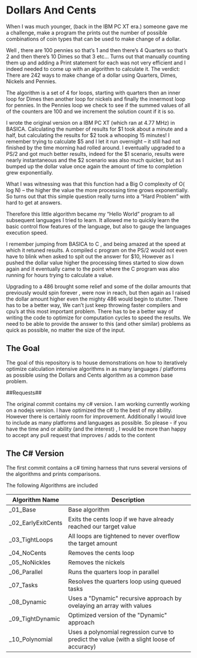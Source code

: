 # Dollars And Cents

When I was much younger, (back in the IBM PC XT era.) someone gave me a challenge, make a program the prints out the number of possible combinations of coin types that can be used to make change of a dollar. 

Well , there are 100 pennies so that’s 1 and then there’s  4 Quarters so that’s 2 and then there’s 10 Dimes so that 3 etc… Turns out that manually counting them up and adding a Print statement for each was not very efficient and I indeed needed to come up with an algorithm to calculate it. The verdict: There are 242 ways to make change of a dollar using Quarters, Dimes, Nickels and Pennies.

The algorithm is a set of 4 for loops, starting with quarters then an inner loop for Dimes then another loop for nickels and finally the innermost loop for pennies. In the Pennies loop we check to see if the summed values of all of the counters are 100 and we increment the solution count if it is so.

I wrote the original version on a IBM PC XT (which ran at 4.77 MHz) in  BASICA. Calculating the number of results for $1 took about a minute and a half, but calculating the results for $2 took a whooping 15 minutes!
I remember trying to calculate $5 and I let it run overnight – it still had not finished by the time morning had rolled around.
I eventually upgraded to a PS/2 and got much better results, indeed for the $1 scenario, results were nearly instantaneous and the $2 scenario was also much quicker, but as I bumped up the dollar value once again the amount of time to completion grew exponentially. 

What I was witnessing was that this function had a Big O complexity of O( log N) – the higher the value  the more processing time grows exponentially. So turns out that this simple question really turns into a “Hard Problem” with hard to get at answers.

Therefore this little algorithm became my “Hello World” program to all subsequent languages I tried to learn. It allowed me to quickly learn the basic control flow features of the language, but also to gauge the languages execution speed. 

I remember jumping from BASICA to C , and being amazed at the speed at which it retuned results.  A compiled c program on the PS/2 would not even have to blink when asked to spit out the answer for $10, However as I pushed the dollar value higher the processing times started to slow down again and it eventually came to the point where the C program was also running for hours trying to calculate a value.

Upgrading to a 486 brought some relief and some of the dollar amounts that previously would spin forever , were now in reach, but then again as I raised the dollar amount higher even the mighty 486 would begin to stutter. There has to be a better way, We can’t just keep throwing faster compilers and cpu’s at this most important problem. There has to be a better way of writing the code to optimize for computation cycles to speed the results.  We need to be able to provide the answer to this (and other similar) problems as quick as possible, no matter the size of the input.

## The Goal ##

The goal of this repository is to house demonstrations on how to iteratively optimize calculation intensive algorithms in as many languages / platforms as possible using the Dollars and Cents algorithm as a common base problem.

##Requests##

The original commit contains my c# version. I am working currently working on a nodejs version. I have optimized the c# to the best of my ability. However there is certainly room for improvement. Additionally I would love to include as many platforms and languages as possible. So please - if you have the time and or ability (and the interest) , I would be more than happy to accept any pull request that improves / adds to the content

## The C# Version ##

The first commit contains a c# timing harness that runs several versions of the algorithms and prints comparisons.

The following Algorithms are included

| Algorithm Name | Description |
|---|---|
|_01_Base|Base algorithm|
|_02_EarlyExitCents|Exits the cents loop if we have already reached our target value|
|_03_TightLoops|All loops are tightened to never overflow the target amount|
|_04_NoCents|Removes the cents loop|
|_05_NoNickles|Removes the nickels|
|_06_Parallel|Runs the quarters loop in parallel|
|_07_Tasks|Resolves the quarters loop using queued tasks|
|_08_Dynamic|Uses a "Dynamic" recursive approach by ovelaying an array with values|
|_09_TightDynamic|Optimized version of the "Dynamic" approach
|_10_Polynomial|Uses a polynomial regression curve to predict the value (with a slight loose of accuracy)

